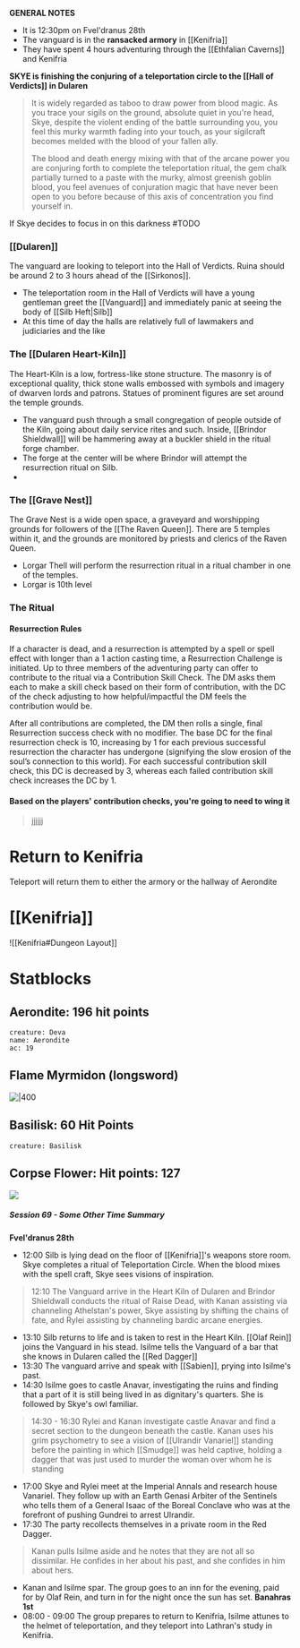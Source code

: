 **GENERAL NOTES**
- It is 12:30pm on Fvel'dranus 28th
- The vanguard is in the **ransacked armory** in [[Kenifria]]
- They have spent 4 hours adventuring through the [[Ethfalian Caverns]] and Kenifria

**SKYE is finishing the conjuring of a teleportation circle to the [[Hall of Verdicts]] in Dularen**

> It is widely regarded as taboo to draw power from blood magic. As you trace your sigils on the ground, absolute quiet in you're head, Skye, despite the violent ending of the battle surrounding you, you feel this murky warmth fading into your touch, as your sigilcraft becomes melded with the blood of your fallen ally.
> 
> The blood and death energy mixing with that of the arcane power you are conjuring forth to complete the teleportation ritual, the gem chalk partially turned to a paste with the murky, almost greenish goblin blood, you feel avenues of conjuration magic that have never been open to you before because of this axis of concentration you find yourself in.

If Skye decides to focus in on this darkness #TODO 

### [[Dularen]]
The vanguard are looking to teleport into the Hall of Verdicts. Ruina should be around 2 to 3 hours ahead of the [[Sirkonos]]. 

- The teleportation room in the Hall of Verdicts will have a young gentleman greet the [[Vanguard]] and immediately panic at seeing the body of [[Silb Heft|Silb]]
- At this time of day the halls are relatively full of lawmakers and judiciaries and the like

### The [[Dularen Heart-Kiln]]
The Heart-Kiln is a low, fortress-like stone structure. The masonry is of exceptional quality, thick stone walls embossed with symbols and imagery of dwarven lords and patrons. Statues of prominent figures are set around the temple grounds. 

- The vanguard push through a small congregation of people outside of the Kiln, going about daily service rites and such. Inside, [[Brindor Shieldwall]] will be hammering away at a buckler shield in the ritual forge chamber.
- The forge at the center will be where Brindor will attempt the resurrection ritual on Silb.
- 
### The [[Grave Nest]]
The Grave Nest is a wide open space, a graveyard and worshipping grounds for followers of the [[The Raven Queen]]. There are 5 temples within it, and the grounds are monitored by priests and clerics of the Raven Queen.

- Lorgar Thell will perform the resurrection ritual in a ritual chamber in one of the temples.
- Lorgar is 10th level

### The Ritual
#### Resurrection Rules
If a character is dead, and a resurrection is attempted by a spell or spell effect with longer than a 1 action casting time, a Resurrection Challenge is initiated. Up to three members of the adventuring party can offer to contribute to the ritual via a Contribution Skill Check. The DM asks them each to make a skill check based on their form of contribution, with the DC of the check adjusting to how helpful/impactful the DM feels the contribution would be.

After all contributions are completed, the DM then rolls a single, final Resurrection success check with no modifier. The base DC for the final resurrection check is 10, increasing by 1 for each previous successful resurrection the character has undergone (signifying the slow erosion of the soul’s connection to this world). For each successful contribution skill check, this DC is decreased by 3, whereas each failed contribution skill check increases the DC by 1.
#### Based on the players' contribution checks, you're going to need to wing it
> jjjjjj

# Return to Kenifria
Teleport will return them to either the armory or the hallway of Aerondite

# [[Kenifria]]
![[Kenifria#Dungeon Layout]]
# Statblocks
## Aerondite: 196 hit points
```statblock
creature: Deva
name: Aerondite
ac: 19
```
## Flame Myrmidon (longsword)
![|400](https://lh7-us.googleusercontent.com/mKEgIX9wI6R9-fG5S8arUEp3z2s9YALiCWpMD_8sUQFEIF1lfKN9wBQO-sxXkIBS3f0kmTf9t1qOMqfCmv-CvEab1I_qBZjvNx8eIFAR-OE4so5QPdnuVgvp47uARAND7L5bnAgRNxaimZvDHxw9cPE)
## Basilisk: 60 Hit Points
```statblock
creature: Basilisk
```
## Corpse Flower: Hit points: 127
![](https://lh7-us.googleusercontent.com/-lG7KhHJFzLlEw0aTZOujlVlVCqWpu5ySdqbehmk3b0aCpioR-2tcRYbT2G2PqUpeECdEm7YCNN6lzV6Qzotn1t1vEZDy29Llu24mkYD2pVEDxnYPcu-Njm-N2VHeRiCYg6acUXxr9uK9jdV-HVEMkw)

##### Session 69 - Some Other Time Summary
**Fvel'dranus 28th**
- 12:00 Silb is lying dead on the floor of [[Kenifria]]'s weapons store room. Skye completes a ritual of Teleportation Circle. When the blood mixes with the spell craft, Skye sees visions of inspiration.
>12:10 The Vanguard arrive in the Heart Kiln of Dularen and Brindor Shieldwall conducts the ritual of Raise Dead, with Kanan assisting via channeling Athelstan's power, Skye assisting by shifting the chains of fate, and Rylei assisting by channeling bardic arcane energies.
- 13:10 Silb returns to life and is taken to rest in the Heart Kiln. [[Olaf Rein]] joins the Vanguard in his stead.
  Isilme tells the Vanguard of a bar that she knows in Dularen called the [[Red Dagger]]
- 13:30 The vanguard arrive and speak with [[Sabien]], prying into Isilme's past.
- 14:30 Isilme goes to castle Anavar, investigating the ruins and finding that a part of it is still being lived in as dignitary's quarters. She is followed by Skye's owl familiar.
>14:30 - 16:30 Rylei and Kanan investigate castle Anavar and find a secret section to the dungeon beneath the castle. Kanan uses his grim psychometry to see a vision of [[Ulrandir Vanariel]] standing before the painting in which [[Smudge]] was held captive, holding a dagger that was just used to murder the woman over whom he is standing
- 17:00 Skye and Rylei meet at the Imperial Annals and research house Vanariel. They follow up with an Earth Genasi Arbiter of the Sentinels who tells them of a General Isaac of the Boreal Conclave who was at the forefront of pushing Gundrei to arrest Ulrandir.
- 17:30 The party recollects themselves in a private room in the Red Dagger.
>Kanan pulls Isilme aside and he notes that they are not all so dissimilar. He confides in her about his past, and she confides in him about hers.
- Kanan and Isilme spar. The group goes to an inn for the evening, paid for by Olaf Rein, and turn in for the night once the sun has set.
**Banahras 1st**
- 08:00 - 09:00 The group prepares to return to Kenifria, Isilme attunes to the helmet of teleportation, and they teleport into Lathran's study in Kenifria.